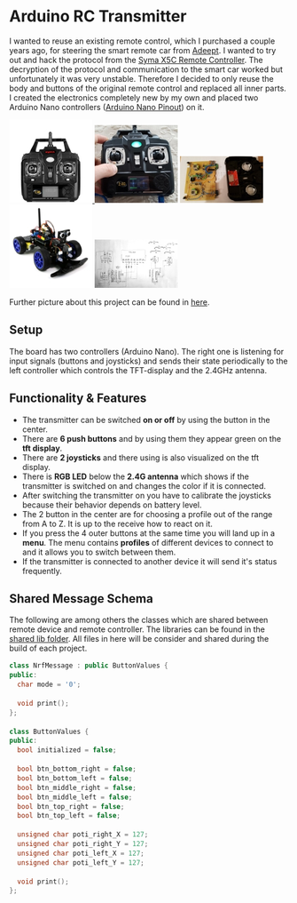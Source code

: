 # Arduino RC Transmitter

I wanted to reuse an existing remote control, which I purchased a couple years ago, for steering the smart remote car from [Adeept](http://www.adeept.com). I wanted to try out and hack the protocol from the [Syma X5C Remote Controller](http://www.symatoystore.com/New-arrival-hot-sale-Syma-X5-X5C-X5C-1-2-4G-New-Version-rc-helicopter-Spare-Part-Transmitter-Mode2?filter_name=x5c%20transmitter). The decryption of the protocol and communication to the smart car worked but unfortunately it was very unstable. Therefore I decided to only reuse the body and buttons of the original remote control and replaced all inner parts. 
I created the electronics completely new by my own and placed two Arduino Nano controllers ([Arduino Nano Pinout](https://simba-os.readthedocs.io/en/latest/_images/arduino-nano-pinout.png)) on it.

<a href="/projects/RC_Transmitter/pics/20170912100400_84941.jpg">
<img src="/projects/RC_Transmitter/pics/20170912100400_84941_small.jpg"/> </a>

<a href="/projects/RC_Transmitter/pics/20180218_134300.jpg">
<img src="/projects/RC_Transmitter/pics/20180218_134300_small.jpg"/></a>

<a href="/projects/RC_Transmitter/pics/20180213_222848.jpg">
<img src="/projects/RC_Transmitter/pics/20180213_222848_small.jpg"/></a>

<a href="/projects/Original_Adeept_Car_Kit_from2016/pics/RC-car.jpg">
<img src="/projects/Original_Adeept_Car_Kit_from2016/pics/RC-car_small.jpg"/></a>

<a href="/projects/RC_Transmitter/pics/schema.jpg">
<img src="/projects/RC_Transmitter/pics/schema_small.jpg"/></a>

Further picture about this project can be found in [here](/projects/RC_Transmitter/pics).

## Setup
The board has two controllers (Arduino Nano). The right one is listening for input signals (buttons and joysticks) and sends their state periodically to the left controller which controls the TFT-display and the 2.4GHz antenna.

## Functionality & Features
* The transmitter can be switched **on or off** by using the button in the center.
* There are **6 push buttons** and by using them they appear green on the **tft display**.
* There are **2 joysticks** and there using is also visualized on the tft display.
* There is **RGB LED** below the **2.4G antenna** which shows if the transmitter is switched on and changes the color if it is connected.
* After switching the transmitter on you have to calibrate the joysticks because their behavior depends on battery level.
* The 2 button in the center are for choosing a profile out of the range from A to Z. It is up to the receive how to react on it.
* If you press the 4 outer buttons at the same time you will land up in a **menu**. The menu contains **profiles** of different devices to connect to and it allows you to switch between them.  
* If the transmitter is connected to another device it will send it's status frequently. 

## Shared Message Schema

The following are among others the classes which are shared between remote device and remote controller. The libraries can be found in the [shared lib folder](/lib). All files in here will be consider and shared during the build of each project.

```c++
class NrfMessage : public ButtonValues {
public:
  char mode = '0';

  void print();
};

class ButtonValues {
public:
  bool initialized = false;

  bool btn_bottom_right = false;
  bool btn_bottom_left = false;
  bool btn_middle_right = false;
  bool btn_middle_left = false;
  bool btn_top_right = false;
  bool btn_top_left = false;

  unsigned char poti_right_X = 127;
  unsigned char poti_right_Y = 127;
  unsigned char poti_left_X = 127;
  unsigned char poti_left_Y = 127;

  void print();
};
```
